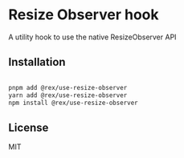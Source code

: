 # Resize Observer hook

A utility hook to use the native ResizeObserver API

## Installation

```sh

pnpm add @rex/use-resize-observer
yarn add @rex/use-resize-observer
npm install @rex/use-resize-observer

```

## License

MIT
